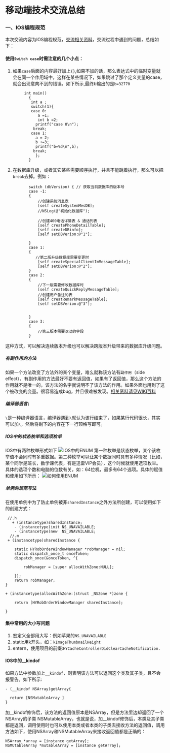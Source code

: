 # 移动端技术交流总结

### 一、IOS编程规范

本次交流内容为IOS编程规范，[交流相关资料](http://7xsbfz.com1.z0.glb.clouddn.com/iOSStandardCodding.pdf)，交流过程中遇到的问题，总结如下：

#### 使用`Switch case`时需注意的几个小点：

  1. 如果`case`后面的内容最好加上`{}`,如果不加的话，那么表达式中的临时变量就会在同一个作用域中，这样在某些情况下，如果跳过了那个定义变量的case，就会出现意向不到的错误。如下所示,最终b输出的是`b=32770`

		      int main()
				{
				 int a ;
				 switch(1){
				 case 0:
				    a =1;
				    int b =2;
				   printf("case 0\n");
				  break;
				 case 1:
				   a = 2;
				   b +=3;
				   printf("b=%d\n",b);
				  break;
				   };
			    }   
		  
  2. 在数据库升级，或者其它某些需要顺序执行，并且不能跳着执行，那么可以把`break`去掉。例如：
		
		
		        switch (dbVersion) { // 获取当前数据库的版本号
		        case -1:
		        {
		            //创建系统消息表
		            [self createSystemMesDB];
		            //NSLog(@"初始化数据库");
		            
		            //创建400电话详情表 & 通话列表
		            [self createPhoneDetailTable];
		            [self createDBinfo];
		            [self setDBVerion:@"1"];
		         
		        }
		        case 1:
		        {
		           //第二版升级数据库需要变更时
		            [self createSpecialClientImMessageTable];
		            [self setDBVerion:@"2"];
		        }
		        case 2:
		        {
		            //下一版需要修改数据库时
		            [self createQuickReplyMessageTable];
		            //创建用户备注的表
		            [self creatRemarkMessageTable];
		            [self setDBVerion:@"3"];
		            
		            
		        }
		        case 3:
		        {
		            //第三版本需要改动的字段
		        }

 这种方式，可以解决连续版本升级也可以解决跨版本升级带来的数据库升级问题。


##### 有副作用的方法

如果一个方法改变了方法外的某个变量，难么就称该方法有`副作用`（side effect），有副作用的方法最好不要有返回值，如果有了返回值，那么这个方法的作用就不是唯一的，该方法的名字就说明不了该方法的作用。如果外面也用到了这个被改变的变量。很容易造成bug，并且很难被发现。[相关资料请见WIKI百科](https://en.wikipedia.org/wiki/Side_effect_(computer_science)
)

##### 编译器语言`\`

`\`是一种编译器语言，编译器遇到`\`就认为该行结束了，如果某行代码很长，其实可以加`\`，然后将剩下的内容在下一行顶格写即可。


##### IOS中的状态枚举和选项枚举

IOS中有两种枚举形式如下
![IOS中的ENUM](http://7xsbfz.com1.z0.glb.clouddn.com/IOSEnum.png)
第一种枚举是状态枚举，某个该枚举值不会同时有多重数据。第二种枚举可以让某个数据同时具有多种情况（比如，某个同学是班长，数学课代表，有是迅雷VIP会员），这个时候就使用选项枚举。具体的选项个数和电脑的位数有关，如：64位机，最多有64个选项。具体的赋值和使用如下所示：
![如何使用ENUM](http://7xsbfz.com1.z0.glb.clouddn.com/USEEnum.png)


##### 单例的规范写法

在使用单例中为了防止单例被非`sharedInstance`之外方法所创建，可以使用如下的创建方式：

     //.h
	   + (instancetype)sharedInstance;
		- (instancetype)init NS_UNAVAILABLE;
		- (instancetype)new  NS_UNAVAILABLE;
	  //.m
	 + (instancetype)sharedInstance {

	    static HYRobOrderWindowManager *robManager = nil;
	    static dispatch_once_t onceToken;
	    dispatch_once(&onceToken, ^{
	        
	        robManager = [super allocWithZone:NULL];
	               
	    });
	    return robManager;
    }

	+ (instancetype)allocWithZone:(struct _NSZone *)zone {
	
	    return [HYRobOrderWindowManager sharedInstance];
	    
	}


#### 集中常用的大小写问题

1. 宏定义全部用大写：例如苹果的`NS_UNAVAILABLE`
2. static用k开头，如：`kImageThumbnailHeight`
3. entern，使用项目的前缀:`HYCacheControllerDidClearCacheNotification.`


#### IOS中的__kindof

如果方法中参数加上`__kindof`，则表明该方法可以返回这个类及其子类，且不会报警告。如下所示:


    - (__kindof NSArray)getArray{

      return [NSMutableArray ]
    }

加__kindof修饰后，该方法的返回值原本是NSArray，但是方法里边却返回了一个NSArray的子类
NSMutableArray，也就是说，加__kindof修饰后，本类及其子类都是返回，调用使用时也可以使用本类或者本类的子类去接收方法的返回值，调用方法如下，使用NSArray和NSMutableArray来接收返回值都是正确的：

	NSArray *array = [instance getArray];
	NSMUtableArray *mutableArray = [instance getArray];



